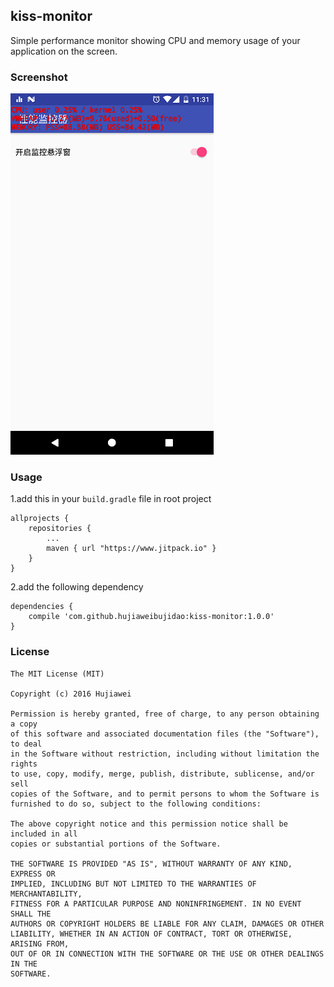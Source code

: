 
## kiss-monitor

Simple performance monitor showing CPU and memory usage of your application on the screen.

### Screenshot

![image](images/kiss-monitor-cn.jpg)

### Usage

1.add this in your `build.gradle` file in root project

```
allprojects {
    repositories {
        ...
        maven { url "https://www.jitpack.io" }
    }
}
```

2.add the following dependency

```
dependencies {
    compile 'com.github.hujiaweibujidao:kiss-monitor:1.0.0'
}
```

### License

```
The MIT License (MIT)

Copyright (c) 2016 Hujiawei

Permission is hereby granted, free of charge, to any person obtaining a copy
of this software and associated documentation files (the "Software"), to deal
in the Software without restriction, including without limitation the rights
to use, copy, modify, merge, publish, distribute, sublicense, and/or sell
copies of the Software, and to permit persons to whom the Software is
furnished to do so, subject to the following conditions:

The above copyright notice and this permission notice shall be included in all
copies or substantial portions of the Software.

THE SOFTWARE IS PROVIDED "AS IS", WITHOUT WARRANTY OF ANY KIND, EXPRESS OR
IMPLIED, INCLUDING BUT NOT LIMITED TO THE WARRANTIES OF MERCHANTABILITY,
FITNESS FOR A PARTICULAR PURPOSE AND NONINFRINGEMENT. IN NO EVENT SHALL THE
AUTHORS OR COPYRIGHT HOLDERS BE LIABLE FOR ANY CLAIM, DAMAGES OR OTHER
LIABILITY, WHETHER IN AN ACTION OF CONTRACT, TORT OR OTHERWISE, ARISING FROM,
OUT OF OR IN CONNECTION WITH THE SOFTWARE OR THE USE OR OTHER DEALINGS IN THE
SOFTWARE.
```